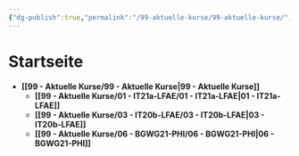 ```yaml
---
{"dg-publish":true,"permalink":"/99-aktuelle-kurse/99-aktuelle-kurse/","tags":"gardenEntry","dgHomeLink":true,"dgPassFrontmatter":false}
---
```



# Startseite


- **[[99 - Aktuelle Kurse/99 - Aktuelle Kurse|99 - Aktuelle Kurse]]**
	- **[[99 - Aktuelle Kurse/01 - IT21a-LFAE/01 - IT21a-LFAE|01 - IT21a-LFAE]]**
	- **[[99 - Aktuelle Kurse/03 - IT20b-LFAE/03 - IT20b-LFAE|03 - IT20b-LFAE]]**
	- **[[99 - Aktuelle Kurse/06 - BGWG21-PHI/06 - BGWG21-PHI|06 - BGWG21-PHI]]**

